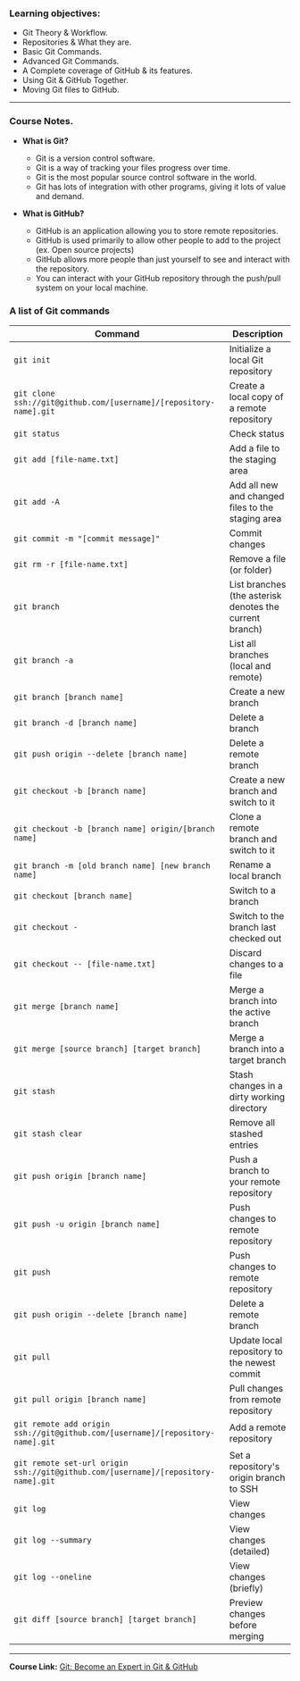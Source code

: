 ### Learning objectives:

- Git Theory & Workflow.
- Repositories & What they are.
- Basic Git Commands.
- Advanced Git Commands.
- A Complete coverage of GitHub & its features.
- Using Git & GitHub Together.
- Moving Git files to GitHub.

---

### Course Notes.

- **What is Git?**

  - Git is a version control software.
  - Git is a way of tracking your files progress over time.
  - Git is the most popular source control software in the world.
  - Git has lots of integration with other programs, giving it lots of value and demand.

- **What is GitHub?**

  - GitHub is an application allowing you to store remote repositories.
  - GitHub is used primarily to allow other people to add to the project (ex. Open source projects)
  - GitHub allows more people than just yourself to see and interact with the repository.
  - You can interact with your GitHub repository through the push/pull system on your local machine.

### **A list of Git commands**

| Command                                                                           | Description                                             |
| --------------------------------------------------------------------------------- | ------------------------------------------------------- |
| `git init`                                                                        | Initialize a local Git repository                       |
| `git clone ssh://git@github.com/[username]/[repository-name].git`                 | Create a local copy of a remote repository              |
| `git status`                                                                      | Check status                                            |
| `git add [file-name.txt]`                                                         | Add a file to the staging area                          |
| `git add -A`                                                                      | Add all new and changed files to the staging area       |
| `git commit -m "[commit message]"`                                                | Commit changes                                          |
| `git rm -r [file-name.txt]`                                                       | Remove a file (or folder)                               |
| `git branch`                                                                      | List branches (the asterisk denotes the current branch) |
| `git branch -a`                                                                   | List all branches (local and remote)                    |
| `git branch [branch name]`                                                        | Create a new branch                                     |
| `git branch -d [branch name]`                                                     | Delete a branch                                         |
| `git push origin --delete [branch name]`                                          | Delete a remote branch                                  |
| `git checkout -b [branch name]`                                                   | Create a new branch and switch to it                    |
| `git checkout -b [branch name] origin/[branch name]`                              | Clone a remote branch and switch to it                  |
| `git branch -m [old branch name] [new branch name]`                               | Rename a local branch                                   |
| `git checkout [branch name]`                                                      | Switch to a branch                                      |
| `git checkout -`                                                                  | Switch to the branch last checked out                   |
| `git checkout -- [file-name.txt]`                                                 | Discard changes to a file                               |
| `git merge [branch name]`                                                         | Merge a branch into the active branch                   |
| `git merge [source branch] [target branch]`                                       | Merge a branch into a target branch                     |
| `git stash`                                                                       | Stash changes in a dirty working directory              |
| `git stash clear`                                                                 | Remove all stashed entries                              |
| `git push origin [branch name]`                                                   | Push a branch to your remote repository                 |
| `git push -u origin [branch name]`                                                | Push changes to remote repository                       |
| `git push`                                                                        | Push changes to remote repository                       |
| `git push origin --delete [branch name]`                                          | Delete a remote branch                                  |
| `git pull`                                                                        | Update local repository to the newest commit            |
| `git pull origin [branch name]`                                                   | Pull changes from remote repository                     |
| `git remote add origin ssh://git@github.com/[username]/[repository-name].git`     | Add a remote repository                                 |
| `git remote set-url origin ssh://git@github.com/[username]/[repository-name].git` | Set a repository's origin branch to SSH                 |
| `git log`                                                                         | View changes                                            |
| `git log --summary`                                                               | View changes (detailed)                                 |
| `git log --oneline`                                                               | View changes (briefly)                                  |
| `git diff [source branch] [target branch]`                                        | Preview changes before merging                          |

---

**Course Link:** [Git: Become an Expert in Git & GitHub](https://www.udemy.com/course/git-expert-4-hours/)
